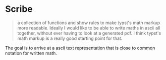 # Scribe

> a collection of functions and show rules to make typst's math markup more readable.
Ideally I would like to be able to write maths in ascii all together,
without ever having to look at a generated pdf.
I think typst's math markup is a really good starting point for that.

The goal is to arrive at a ascii text representation that is close to common notation for written math.
